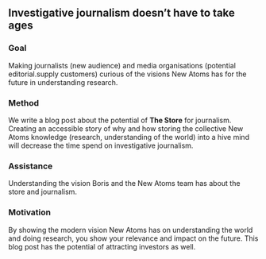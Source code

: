 ## Investigative journalism doesn’t have to take ages 

### Goal

Making journalists (new audience) and media organisations (potential editorial.supply customers) curious of the visions New Atoms has for the future in understanding research. 

### Method

We write a blog post about the potential of **The Store** for journalism. Creating an accessible story of why and how storing the collective New Atoms knowledge (research, understanding of the world) into a hive mind will decrease the time spend on investigative journalism. 

### Assistance

Understanding the vision Boris and the New Atoms team has about the store and journalism.

### Motivation

By showing the modern vision New Atoms has on understanding the world and doing research, you show your relevance and impact on the future. This blog post has the potential of attracting investors as well.  





